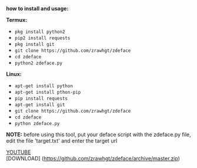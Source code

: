 **how to install and usage:**

**Termux:**
* `pkg install python2`
* `pip2 install requests`
* `pkg install git`
* `git clone https://github.com/zrawhgt/zdeface`
* `cd zdeface`
* `python2 zdeface.py`

**Linux:**
* `apt-get install python`
* `apt-get install pthon-pip`
* `pip install requests`
* `apt-get install git`
* `git clone https://github.com/zrawhgt/zdeface`
* `cd zdeface`
* `python zdeface.py`

**NOTE:** before using this tool, put your deface script with the zdeface.py file, edit the file 'target.txt' and enter the target url


[YOUTUBE](https://www.youtube.com/channel/zrawh) <br>
[DOWNLOAD] (https://github.com/zrawhgt/zdeface/archive/master.zip) <br>
